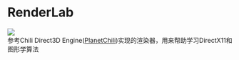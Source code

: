 # RenderLab 
[![](https://img.shields.io/github/license/liaochenhan/RenderLab)](https://opensource.org/licenses/MIT)  
参考Chili Direct3D Engine([PlanetChili](https://github.com/planetchili/hw3d))实现的渲染器，用来帮助学习DirectX11和图形学算法
